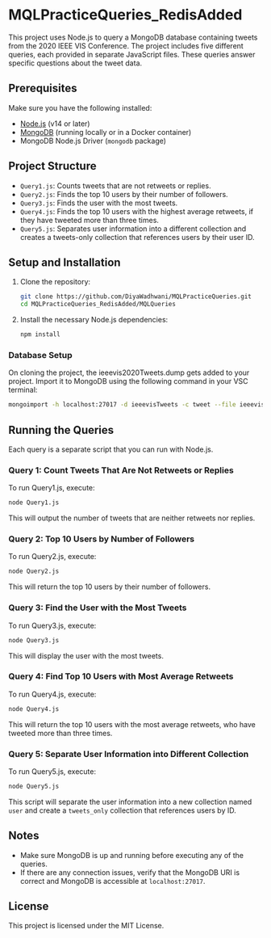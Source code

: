 # MQLPracticeQueries_RedisAdded

This project uses Node.js to query a MongoDB database containing tweets from the 2020 IEEE VIS Conference. The project includes five different queries, each provided in separate JavaScript files. These queries answer specific questions about the tweet data.

## Prerequisites

Make sure you have the following installed:

- [Node.js](https://nodejs.org/en/download/) (v14 or later)
- [MongoDB](https://www.mongodb.com/try/download/community) (running locally or in a Docker container)
- MongoDB Node.js Driver (`mongodb` package)

## Project Structure

- `Query1.js`: Counts tweets that are not retweets or replies.
- `Query2.js`: Finds the top 10 users by their number of followers.
- `Query3.js`: Finds the user with the most tweets.
- `Query4.js`: Finds the top 10 users with the highest average retweets, if they have tweeted more than three times.
- `Query5.js`: Separates user information into a different collection and creates a tweets-only collection that references users by their user ID.

## Setup and Installation

1. Clone the repository:

   ```sh
   git clone https://github.com/DiyaWadhwani/MQLPracticeQueries.git
   cd MQLPracticeQueries_RedisAdded/MQLQueries
   ```

2. Install the necessary Node.js dependencies:

   ```sh
   npm install
   ```

### Database Setup

On cloning the project, the ieeevis2020Tweets.dump gets added to your project.
Import it to MongoDB using the following command in your VSC terminal:

```sh
mongoimport -h localhost:27017 -d ieeevisTweets -c tweet --file ieeevis2020Tweets.dump
```

## Running the Queries

Each query is a separate script that you can run with Node.js.

### Query 1: Count Tweets That Are Not Retweets or Replies

To run Query1.js, execute:

```sh
node Query1.js
```

This will output the number of tweets that are neither retweets nor replies.

### Query 2: Top 10 Users by Number of Followers

To run Query2.js, execute:

```sh
node Query2.js
```

This will return the top 10 users by their number of followers.

### Query 3: Find the User with the Most Tweets

To run Query3.js, execute:

```sh
node Query3.js
```

This will display the user with the most tweets.

### Query 4: Find Top 10 Users with Most Average Retweets

To run Query4.js, execute:

```sh
node Query4.js
```

This will return the top 10 users with the most average retweets, who have tweeted more than three times.

### Query 5: Separate User Information into Different Collection

To run Query5.js, execute:

```sh
node Query5.js
```

This script will separate the user information into a new collection named `user` and create a `tweets_only` collection that references users by ID.

## Notes

- Make sure MongoDB is up and running before executing any of the queries.
- If there are any connection issues, verify that the MongoDB URI is correct and MongoDB is accessible at `localhost:27017`.

## License

This project is licensed under the MIT License.
